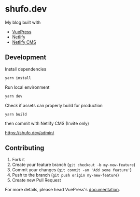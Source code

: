 # shufo.dev

My blog built with

- [VuePress](https://vuepress.vuejs.org/)
- [Netlify](https://www.netlify.com/)
- [Netlify CMS](https://github.com/netlify/netlify-cms)

## Development

Install dependencies

```bash
yarn install
```

Run local environment

```bash
yarn dev
```

Check if assets can properly build for production

```
yarn build
```

then commit with Netlify CMS (Invite only)

https://shufo.dev/admin/

## Contributing

1.  Fork it
2.  Create your feature branch (`git checkout -b my-new-feature`)
3.  Commit your changes (`git commit -am 'Add some feature'`)
4.  Push to the branch (`git push origin my-new-feature`)
5.  Create new Pull Request

For more details, please head VuePress's [documentation](https://v1.vuepress.vuejs.org/).